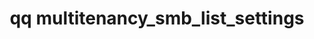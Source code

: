 ---
category: multitenancy
command: multitenancy_smb_list_settings
keywords: qq, qq_cli, multitenancy_smb_list_settings
optional_options: []
permalink: /qq-cli-command-guide/multitenancy/multitenancy_smb_list_settings.html
positional_options: []
sidebar: qq_cli_command_reference_sidebar
summary: This section explains how to use the <code>qq multitenancy_smb_list_settings</code>
  command.
synopsis: Retrieve SMB settings for all tenant that have tenant-specific settings
  configured
title: qq multitenancy_smb_list_settings
usage: qq multitenancy_smb_list_settings [-h]

---